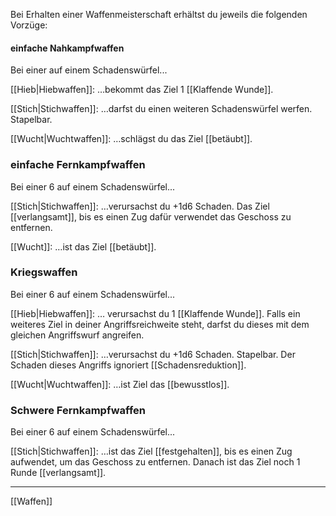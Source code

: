 Bei Erhalten einer Waffenmeisterschaft erhältst du jeweils die folgenden Vorzüge: 

#### einfache Nahkampfwaffen
Bei einer auf einem Schadenswürfel...

[[Hieb|Hiebwaffen]]: …bekommt das Ziel 1 [[Klaffende Wunde]].

[[Stich|Stichwaffen]]:  …darfst du einen weiteren Schadenswürfel werfen. Stapelbar.

[[Wucht|Wuchtwaffen]]: …schlägst du das Ziel [[betäubt]]. 

### einfache Fernkampfwaffen
Bei einer 6 auf einem Schadenswürfel...

[[Stich|Stichwaffen]]: …verursachst du +1d6 Schaden. Das Ziel [[verlangsamt]], bis es einen Zug dafür verwendet das Geschoss zu entfernen. 

[[Wucht]]: …ist das Ziel [[betäubt]].

### Kriegswaffen
Bei einer 6 auf einem Schadenswürfel...

[[Hieb|Hiebwaffen]]: … verursachst du 1 [[Klaffende Wunde]]. Falls ein weiteres Ziel in deiner Angriffsreichweite steht, darfst du dieses mit dem gleichen Angriffswurf angreifen. 

[[Stich|Stichwaffen]]: …verursachst du +1d6 Schaden. Stapelbar. Der Schaden dieses Angriffs ignoriert [[Schadensreduktion]].

[[Wucht|Wuchtwaffen]]: …ist Ziel das [[bewusstlos]]. 


### Schwere Fernkampfwaffen
Bei einer 6 auf einem Schadenswürfel...

[[Stich|Stichwaffen]]:  …ist das Ziel [[festgehalten]], bis es einen Zug aufwendet, um das Geschoss zu entfernen. Danach ist das Ziel noch 1 Runde [[verlangsamt]]. 


---
[[Waffen]]
